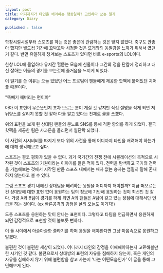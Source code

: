 ```yaml
---
layout: post
title: 어디까지가 타인을 배려하는 행동일까? 고민하다 쓰는 일기
category: Diary

published : false
---
```


학창시절시절부터 스포츠를 하는 것은 좋은데 관람하는 것은 맞지 않았다. 축구도 안좋아 했지만 월드컵 기간에 꼬박꼬박 시청한 것은 또래와의 동질감을 느끼기 위해서 였던거 같다. 반면 유일하게 챙겨보는 스포츠가 있다면 바로 e-sports의 LOL이다. 

한창 LOL에 몰입하다 유저간 헐뜯는 모습에 신물이나 그간의 정을 단칼에 정리하고 대신 잘하는 이들의 경기를 보는것에 즐거움을 느끼게 되었다.

이 일기를 쓴 이유는 오늘 있었던 어느 프로팀이 팬들에게 제공한 핫팩에 붙어있던 치어풀 때문이다.

"뚝빼기 깨버리는 편이야"

아마 이 표현이 무슨뜻인지 조차 모르는 분이 계실 것 같지만 직접 설명을 적게 되면 저 뉘양스를 살리지 못할 것 같아 다들 알고 있다는 전제로 글을 쓰겠다.

위의 표현을 보게 된 상대팀 팬들의 분노로 SNS를 통해 격한 항의를 하게 되었다. 결국 핫팩을 제공한 팀은 사과문을 올리면서 일단락 되었다.


이 사건의 시시비비를 따지기 보다 위의 사건을 통해 어디까지 타인을 배려해야 하는가에 대해 생각해보고 싶다.

스포츠는 결코 평화가 있을 수 없다. 과거 국가간의 전쟁 전에 시뮬레이션의 목적으로 시작된 것이 스포츠의 기원이라는 이야기를 들은 적이 있다. 전력을 탐색하고 국가의 전력을 가늠해보는 것에서 시작된 만큼 스포츠 내에서는 패자 없는 승자는 엄밀히 말해 존재하지 않는다고 볼 수 있다. 

그럼 스포츠 경기 내에선 상대팀을 배려하는 응원을 어디까지 해야할까? 지금 떠오르는건 상대방에 대한 표현 없이 응원하는 팀의 정보에 기반해 응원하는 것이 최선인 것 같다. 가령 A와 B팀이 경기를 하게 되면 A의 팬들은 A팀이 갖고 있는 장점에 대해서만 언급을 하는 것이다. (ex 빠른공격의 강점을 살려 오늘도 이기자!)  

도통 스포츠를 응원하는 맛이 안나는 표현이다. 그렇다고 타팀을 언급하면서 응원하게 되면 감정적으로 표현할 것이 불보듯 뻔하다.

이 둘 사이에서 아슬아슬한 줄타기를 하며 응원을 해야한다면 그냥 마음속으로 응원하고 말겠다. 

불편한 것이 불편한 세상이 되었다. 어디까지 타인의 감정을 이해해야하는지 고민해볼만한 시기인 것 같다. 불편으로서 상대방의 표현의 자유를 침해하지 않는지, 혹은 개인의 자유를 침해하지 않기 위해 불편함을 참고 사는지 '나는 어떤모습인가' 이 글을 통해 고민해보게 된다.